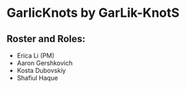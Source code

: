# GarlicKnots by GarLik-KnotS

## Roster and Roles:
 * Erica Li (PM) 
 * Aaron Gershkovich
 * Kosta Dubovskiy
 * Shafiul Haque

